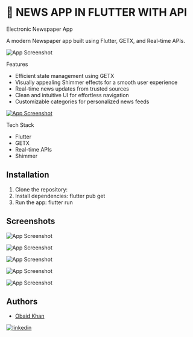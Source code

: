 
# 📑 NEWS APP IN FLUTTER WITH API

Electronic Newspaper App

A modern Newspaper app built using Flutter, GETX, and Real-time APIs.

![App Screenshot](https://blogger.googleusercontent.com/img/b/R29vZ2xl/AVvXsEja3Gq5yyA6sfI6sQuwMtnK6fGXFa_5MHg84TibT3m8TZX1dF0_dkBXU-Pg7W8GnjrXFEwEft-LKNBJCqXtJshd7jPa0DoKmqLWvGxwFhJFBahzNtTwbPmNAqBIb-Cv3jfv_XGEu26w_8E7TV49Om9ccrb4GM3rXwb0f9Ya8iDpmNpt-fX5akaQrWHwYK-t/s1200/original-9fe85e055fd415f42a21ee56f9dbe2e0.png)

Features

- Efficient state management using GETX
- Visually appealing Shimmer effects for a smooth user experience
- Real-time news updates from trusted sources
- Clean and intuitive UI for effortless navigation
- Customizable categories for personalized news feeds

<a href> ![App Screenshot](https://blogger.googleusercontent.com/img/b/R29vZ2xl/AVvXsEhsk-UtQCqvtxwpmzEBY5nZpJ3sff5Om6T97npx-YBQuahApNfNm8J77G85EKc6Ci4m2BfP9Ql9q9Ws5LjoYtbcLzAcMNat7MsVooIW3jKnk-KdT-E8VNLPm2zBu4jfzO-pdh1YtwMiPDpfIliABc9yC9n3fQK7LoqOEdBxwDkeaHszxM-DRfKlyXH4ckhF/s885/68747470733a2f2f626c6f676765722e676f6f676c6575736572636f6e74656e742e636f6d2f696d672f622f523239765a32786c2f415676587345693856486a734673374f465a4e6c746445784347336e55572d6e6b68503666574f374f6a676e2d386f765a6d75346a5962334a537863636b4d74756d6b6430.png) 
</a>

Tech Stack
- Flutter
- GETX
- Real-time APIs
- Shimmer


## Installation

1. Clone the repository: 
2. Install dependencies: flutter pub get
3. Run the app: flutter run

    
## Screenshots
![App Screenshot](https://blogger.googleusercontent.com/img/b/R29vZ2xl/AVvXsEjGZykcc9TgvLE6vpSiTZ0shZiXqROhQ24CwJDWBlNaO3GG0gjLQ_u0Gu9XT-wbv86cehT8TPHT1Q2h5bfkZfsWoC8vbiU71hz4jsp4QcLjGejWbNn_YnZReY2ZTHSl-RP1CO-ISrExlRrYLLMSz_2AuADDWf-is9ihtPJ_l4m1YTYkb9F-TKCsOKLbCgo0/s1441/1.png)

![App Screenshot](https://blogger.googleusercontent.com/img/b/R29vZ2xl/AVvXsEjlpZ67FCz214iL3YS2nhVKWHhutIJ-D7-G3Yon9yiGSE2tpgwb1x2L7bJcXpML_pCrPomocz3XS5mqf7YCH8gwH7I3jXwELm-l3kArNqMrLFgTkYkkXxNdu5sPFsH5OsdiBrWdizA0uBnR8i_PARE08LTskwqhAhFhRbEDiyYEXc0N77cuLsFfcalpdhCd/s1441/2.png)

![App Screenshot](https://blogger.googleusercontent.com/img/b/R29vZ2xl/AVvXsEj8f7JRaQK1a5fMJUxbDu8XFDOSEEMcrGuHVieGd2eR108XIhZ2wvSPtD1I-ik9Tob1jn8I8J-axV9aLbl_kvbaAH-yw4cLlKPGT2L5-_OZWU3dGQSiA68g31eBPgeoJVAz8-A8C8BM9fQhRFDhtu_wHdBElFKemb1QOHspo0FDClGssomjBfll4jXArIjv/s1438/3.png)

![App Screenshot](https://blogger.googleusercontent.com/img/b/R29vZ2xl/AVvXsEgRld5AOBz1tx0YiGaA_6WnlnPmLqNlvFdDMWCDd8vhgFP68zNlAlTgPt5AS3borz5bdjDZAKI68CqQptybFQlkel-qaK-yC8Chz1MW2WmdbpOBgsr0qImdKl-9SYtxXjU8qhIFAAAaC8Ji-BfqOa2A94jf1b-O5JSDb_MNPG_lf3341cP5Y9f-kn8byjVy/s1425/6.png)

![App Screenshot](https://blogger.googleusercontent.com/img/b/R29vZ2xl/AVvXsEgNq8lR5V4zanws8s5qmK9piqaY-IxVIM90cbfRHkGlqvUK0iqd0z1NqtqRHdamG7JwR2jz6uwtcbEcVI5vQDSUVXlt8ZW2Axrn9lm6fo4gFqIapoyYZtO68Zr5YS0mMBhsKgG5dmQuq-UzvX5H-DeSG8-XK-RFyBttLy1J-2JBRTRGT_tPw-R3cMNT6c66/s1362/7.png)
## Authors

- [Obaid Khan](https://github.com/obaid993)



[![linkedin](https://img.shields.io/badge/linkedin-0A66C2?style=for-the-badge&logo=linkedin&logoColor=white)](https://www.linkedin.com/in/obaid-khan-3036741ba/)


